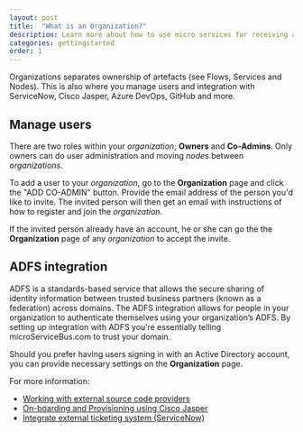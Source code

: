 ```yaml
---
layout: post
title:  "What is an Organization?"
description: Learn more about how to use micro services for receiving and transmitting messages to and from other services. Learn about the different types of services and how use them in different scenarios.
categories: gettingstarted
order: 1
---
```


Organizations separates ownership of artefacts (see Flows, Services and Nodes). This is also where you manage users and integration with ServiceNow, Cisco Jasper, Azure DevOps, GitHub and more.

## Manage users
There are two roles within your *organization*; **Owners** and **Co-Admins**. Only owners can do user administration and moving *nodes* between *organizations*.

To add a user to your *organization*, go to the **Organization** page and click the "ADD CO-ADMIN" button. Provide the email address of the person you'd like to invite. The invited person will then get an email with instructions of how to register and join the *organization*.

If the invited person already have an account, he or she can go the the **Organization** page of any *organization* to accept the invite.

## ADFS integration
ADFS is a standards-based service that allows the secure sharing of identity information between trusted business partners (known as a federation) across domains. The ADFS integration allows for people in your organization to authenticate themselves using your organization’s ADFS. By setting up integration with ADFS you’re essentially telling microServiceBus.com to trust your domain.

Should you prefer having users signing in with an Active Directory account, you can provide necessary settings on the **Organization** page.

For more information:
* [Working with external source code providers]({{site.baseurl}}/working-with-external-source-code-providers)
* [On-boarding and Provisioning using Cisco Jasper]({{site.baseurl}}/integrate-sim-card-management)
* [Integrate external ticketing system (ServiceNow)]({{site.baseurl}}/integrate-external-ticketing-system)
